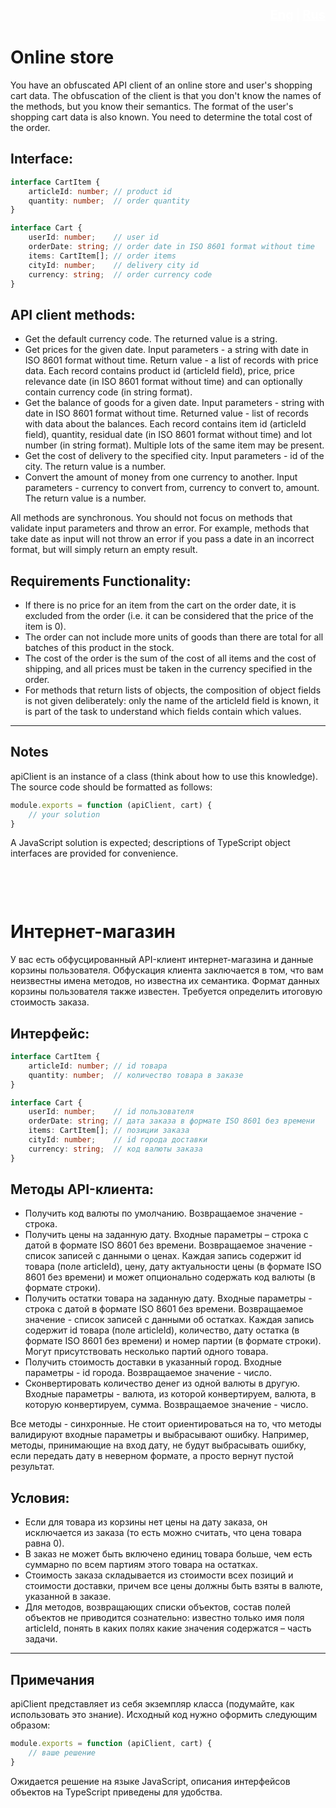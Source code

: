 <div style="display: flex; justify-content: flex-end; align-items: center; gap: 4px; width: 100%; font-size: 20px; font-weight: 700; color: white;">
<a style="color: white;" href="#en">Eng</a>
<span style="font-size: 18px; font-weight: 500;">|</span>
<a style="color: white;" href="#ru">Rus</a>
</div>

<div id="en"></div>

# **Online store**
You have an obfuscated API client of an online store and user's shopping cart data. The obfuscation of the client is that you don't know the names of the methods, but you know their semantics. The format of the user's shopping cart data is also known. You need to determine the total cost of the order.

## **Interface:**
``` ts
interface CartItem {
    articleId: number; // product id
    quantity: number;  // order quantity
}

interface Cart {
    userId: number;    // user id
    orderDate: string; // order date in ISO 8601 format without time
    items: CartItem[]; // order items
    cityId: number;    // delivery city id
    currency: string;  // order currency code
}
```

## **API client methods:**

- Get the default currency code. The returned value is a string.
- Get prices for the given date. Input parameters - a string with date in ISO 8601 format without time. Return value - a list of records with price data. Each record contains product id (articleId field), price, price relevance date (in ISO 8601 format without time) and can optionally contain currency code (in string format).
- Get the balance of goods for a given date.
Input parameters - string with date in ISO 8601 format without time. Returned value - list of records with data about the balances. Each record contains item id (articleId field), quantity, residual date (in ISO 8601 format without time) and lot number (in string format). Multiple lots of the same item may be present.
- Get the cost of delivery to the specified city. Input parameters - id of the city. The return value is a number.
- Convert the amount of money from one currency to another. Input parameters - currency to convert from, currency to convert to, amount. The return value is a number.

All methods are synchronous. You should not focus on methods that validate input parameters and throw an error. For example, methods that take date as input will not throw an error if you pass a date in an incorrect format, but will simply return an empty result.

## **Requirements Functionality:**
- If there is no price for an item from the cart on the order date, it is excluded from the order (i.e. it can be considered that the price of the item is 0).
- The order can not include more units of goods than there are total for all batches of this product in the stock.
- The cost of the order is the sum of the cost of all items and the cost of shipping, and all prices must be taken in the currency specified in the order.
- For methods that return lists of objects, the composition of object fields is not given deliberately: only the name of the articleId field is known, it is part of the task to understand which fields contain which values.
***
## **Notes**
apiClient is an instance of a class (think about how to use this knowledge). The source code should be formatted as follows:
``` js
module.exports = function (apiClient, cart) {  
    // your solution
}
```
A JavaScript solution is expected; descriptions of TypeScript object interfaces are provided for convenience.

<div id="ru" style="margin-top: 100px"></div>

# **Интернет-магазин**
У вас есть обфусцированный API-клиент интернет-магазина и данные корзины пользователя. Обфускация клиента заключается в том, что вам неизвестны имена методов, но известна их семантика. Формат данных корзины пользователя также известен. Требуется определить итоговую стоимость заказа.

## **Интерфейс:**
``` ts
interface CartItem {
    articleId: number; // id товара
    quantity: number;  // количество товара в заказе
}

interface Cart {
    userId: number;    // id пользователя
    orderDate: string; // дата заказа в формате ISO 8601 без времени
    items: CartItem[]; // позиции заказа
    cityId: number;    // id города доставки
    currency: string;  // код валюты заказа
}
```

## **Методы API-клиента:**

- Получить код валюты по умолчанию. Возвращаемое значение - строка.
- Получить цены на заданную дату. Входные параметры – строка с датой в формате ISO 8601 без времени. Возвращаемое значение - список записей с данными о ценах. Каждая запись содержит id товара (поле articleId), цену, дату актуальности цены (в формате ISO 8601 без времени) и может опционально содержать код валюты (в формате строки).
- Получить остатки товара на заданную дату.
Входные параметры - строка с датой в формате ISO 8601 без времени. Возвращаемое значение - список записей с данными об остатках. Каждая запись содержит id товара (поле articleId), количество, дату остатка (в формате ISO 8601 без времени) и номер партии (в формате строки). Могут присутствовать несколько партий одного товара.
- Получить стоимость доставки в указанный город. Входные параметры - id города. Возвращаемое значение - число.
- Сконвертировать количество денег из одной валюты в другую. Входные параметры - валюта, из которой конвертируем, валюта, в которую конвертируем, сумма. Возвращаемое значение - число.

Все методы - синхронные. Не стоит ориентироваться на то, что методы валидируют входные параметры и выбрасывают ошибку. Например, методы, принимающие на вход дату, не будут выбрасывать ошибку, если передать дату в неверном формате, а просто вернут пустой результат.

## **Условия:**
- Если для товара из корзины нет цены на дату заказа, он исключается из заказа (то есть можно считать, что цена товара равна 0).
- В заказ не может быть включено единиц товара больше, чем есть суммарно по всем партиям этого товара на остатках.
- Стоимость заказа складывается из стоимости всех позиций и стоимости доставки, причем все цены должны быть взяты в валюте, указанной в заказе.
- Для методов, возвращающих списки объектов, состав полей объектов не приводится сознательно: известно только имя поля articleId, понять в каких полях какие значения содержатся – часть задачи.
***
## **Примечания**
apiClient представляет из себя экземпляр класса (подумайте, как использовать это знание). Исходный код нужно оформить следующим образом:
``` js
module.exports = function (apiClient, cart) {  
    // ваше решение
}
```
Ожидается решение на языке JavaScript, описания интерфейсов объектов на TypeScript приведены для удобства.